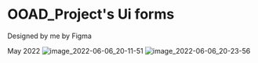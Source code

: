 # OOAD_Project's Ui forms
Designed by me by Figma

May 2022
![image_2022-06-06_20-11-51](https://user-images.githubusercontent.com/84022001/215579259-cd7198d3-02a0-460d-9ff2-ccd343769bae.png)
![image_2022-06-06_20-23-56](https://user-images.githubusercontent.com/84022001/215579272-d4676a8e-a10a-4f7b-91dc-aed0647da0c5.png)
